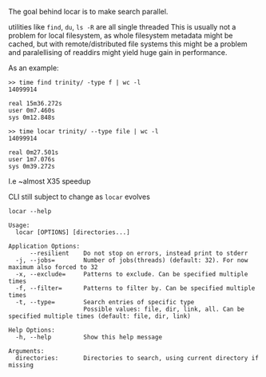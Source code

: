 The goal behind locar is to make search parallel.

utilities like `find`, `du`, `ls -R` are all single threaded
This is usually not a problem for local filesystem, as whole filesystem metadata might be cached, but with remote/distributed file systems this might be a problem and paralellising of readdirs might yield huge gain in performance.

As an example:
```
>> time find trinity/ -type f | wc -l
14099914

real 15m36.272s
user 0m7.460s
sys 0m12.848s

>> time locar trinity/ --type file | wc -l
14099914

real 0m27.501s
user 1m7.076s
sys 0m39.272s
```

I.e ~almost X35 speedup


CLI still subject to change as `locar` evolves

`locar --help`
```
Usage:
  locar [OPTIONS] [directories...]

Application Options:
      --resilient    Do not stop on errors, instead print to stderr
  -j, --jobs=        Number of jobs(threads) (default: 32). For now maximum also forced to 32
  -x, --exclude=     Patterns to exclude. Can be specified multiple times
  -f, --filter=      Patterns to filter by. Can be specified multiple times
  -t, --type=        Search entries of specific type
                     Possible values: file, dir, link, all. Can be specified multiple times (default: file, dir, link)

Help Options:
  -h, --help         Show this help message

Arguments:
  directories:       Directories to search, using current directory if missing
```
